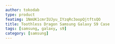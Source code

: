 ```yaml
---
author: tokodab
type: product
featimg: 1NmUK1cmrIUJyu_IYzqRc3oopQjtftsQO
title: Toothless Dragon Samsung Galaxy S9 Case
tags: [samsung, galaxy, s9]
category: [samsung]
---
```

